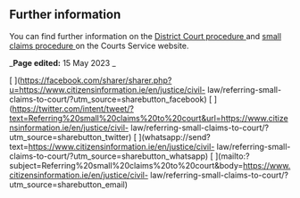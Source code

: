 ##  Further information

You can find further information on the [ District Court procedure
](https://www.courts.ie/procedure-district-court-civil) and [ small claims
procedure ](https://www.courts.ie/small-claims) on the Courts Service website.

_**Page edited:** 15 May 2023 _

[
](https://facebook.com/sharer/sharer.php?u=https://www.citizensinformation.ie/en/justice/civil-
law/referring-small-claims-to-court/?utm_source=sharebutton_facebook) [
](https://twitter.com/intent/tweet/?text=Referring%20small%20claims%20to%20court&url=https://www.citizensinformation.ie/en/justice/civil-
law/referring-small-claims-to-court/?utm_source=sharebutton_twitter) [
](whatsapp://send?text=https://www.citizensinformation.ie/en/justice/civil-
law/referring-small-claims-to-court/?utm_source=sharebutton_whatsapp) [
](mailto:?subject=Referring%20small%20claims%20to%20court&body=https://www.citizensinformation.ie/en/justice/civil-
law/referring-small-claims-to-court/?utm_source=sharebutton_email) [
](javascript:void\(0\))
